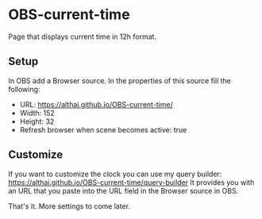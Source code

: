 # OBS-current-time
Page that displays current time in 12h format.

## Setup
In OBS add a Browser source. In the properties of this source fill the following:
- URL: https://althaj.github.io/OBS-current-time/
- Width: 152
- Height: 32
- Refresh browser when scene becomes active: true

## Customize
If you want to customize the clock you can use my query builder: https://althaj.github.io/OBS-current-time/query-builder
It provides you with an URL that you paste into the URL field in the Browser source in OBS.

That's it. More settings to come later.
